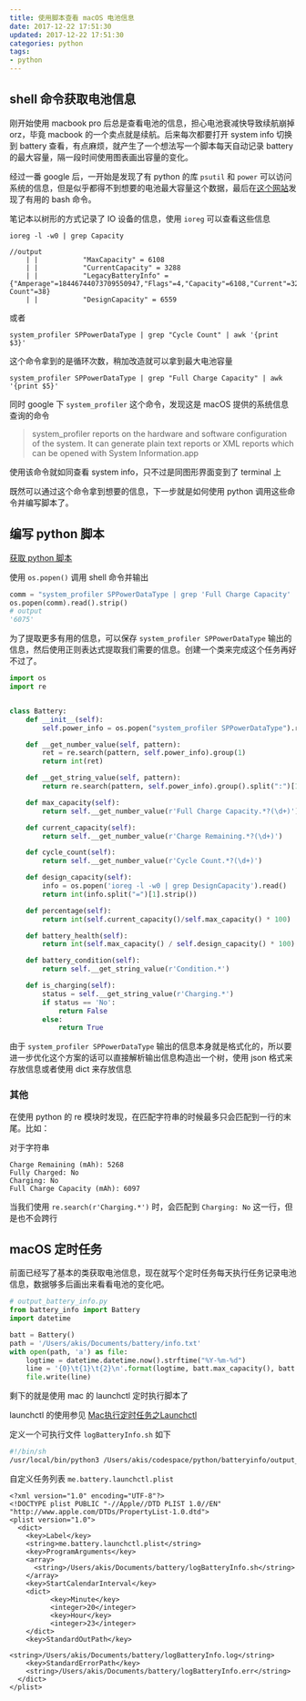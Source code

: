 ```yaml
---
title: 使用脚本查看 macOS 电池信息
date: 2017-12-22 17:51:30
updated: 2017-12-22 17:51:30
categories: python
tags:
- python
---
```



## shell 命令获取电池信息

刚开始使用 macbook pro 后总是查看电池的信息，担心电池衰减快导致续航崩掉 orz，毕竟 macbook 的一个卖点就是续航。后来每次都要打开 system info 切换到 battery 查看，有点麻烦，就产生了一个想法写一个脚本每天自动记录 battery 的最大容量，隔一段时间使用图表画出容量的变化。

经过一番 google 后，一开始是发现了有 python 的库 `psutil` 和 `power` 可以访问系统的信息，但是似乎都得不到想要的电池最大容量这个数据，最后在[这个网站](https://apple.stackexchange.com/questions/116429/using-bash-terminal-to-get-number-of-battery-recharge-cycles)发现了有用的 bash 命令。

<!-- more -->
笔记本以树形的方式记录了 IO 设备的信息，使用 `ioreg` 可以查看这些信息

```shell
ioreg -l -w0 | grep Capacity

//output
    | |           "MaxCapacity" = 6108
    | |           "CurrentCapacity" = 3288
    | |           "LegacyBatteryInfo" = {"Amperage"=18446744073709550947,"Flags"=4,"Capacity"=6108,"Current"=3288,"Voltage"=11363,"Cycle Count"=38}
    | |           "DesignCapacity" = 6559
```

或者

```shell
system_profiler SPPowerDataType | grep "Cycle Count" | awk '{print $3}'
```

这个命令拿到的是循环次数，稍加改造就可以拿到最大电池容量

```shell
system_profiler SPPowerDataType | grep "Full Charge Capacity" | awk '{print $5}'
```

同时 google 下 `system_profiler` 这个命令，发现这是 macOS 提供的系统信息查询的命令

>  system_profiler reports on the hardware and software configuration of the system.  It can generate plain text reports or XML reports which can be opened with System Information.app

使用该命令就如同查看 system info，只不过是同图形界面变到了 terminal 上



既然可以通过这个命令拿到想要的信息，下一步就是如何使用 python 调用这些命令并编写脚本了。

## 编写 python 脚本

[获取 python 脚本](https://github.com/AkisAya/batteryinfo)

使用 `os.popen()` 调用 shell 命令并输出

```python
comm = "system_profiler SPPowerDataType | grep 'Full Charge Capacity' | awk '{print $5}'"
os.popen(comm).read().strip()
# output
'6075'
```

为了提取更多有用的信息，可以保存 `system_profiler SPPowerDataType` 输出的信息，然后使用正则表达式提取我们需要的信息。创建一个类来完成这个任务再好不过了。

```python
import os
import re


class Battery:
    def __init__(self):
        self.power_info = os.popen("system_profiler SPPowerDataType").read()

    def __get_number_value(self, pattern):
        ret = re.search(pattern, self.power_info).group(1)
        return int(ret)

    def __get_string_value(self, pattern):
        return re.search(pattern, self.power_info).group().split(":")[1].strip()

    def max_capacity(self):
        return self.__get_number_value(r'Full Charge Capacity.*?(\d+)')

    def current_capacity(self):
        return self.__get_number_value(r'Charge Remaining.*?(\d+)')

    def cycle_count(self):
        return self.__get_number_value(r'Cycle Count.*?(\d+)')

    def design_capacity(self):
        info = os.popen('ioreg -l -w0 | grep DesignCapacity').read()
        return int(info.split("=")[1].strip())

    def percentage(self):
        return int(self.current_capacity()/self.max_capacity() * 100)

    def battery_health(self):
        return int(self.max_capacity() / self.design_capacity() * 100)

    def battery_condition(self):
        return self.__get_string_value(r'Condition.*')

    def is_charging(self):
        status = self.__get_string_value(r'Charging.*')
        if status == 'No':
            return False
        else:
            return True
```

由于 `system_profiler SPPowerDataType` 输出的信息本身就是格式化的，所以要进一步优化这个方案的话可以直接解析输出信息构造出一个树，使用 json 格式来存放信息或者使用 dict 来存放信息



### 其他

在使用 python 的 re 模块时发现，在匹配字符串的时候最多只会匹配到一行的末尾。比如：

对于字符串

```
Charge Remaining (mAh): 5268
Fully Charged: No
Charging: No
Full Charge Capacity (mAh): 6097
```

当我们使用 `re.search(r'Charging.*')` 时，会匹配到 `Charging: No` 这一行，但是也不会跨行



## macOS 定时任务

前面已经写了基本的类获取电池信息，现在就写个定时任务每天执行任务记录电池信息，数据够多后画出来看看电池的变化吧。

```python
# output_battery_info.py
from battery_info import Battery
import datetime

batt = Battery()
path = '/Users/akis/Documents/battery/info.txt'
with open(path, 'a') as file:
    logtime = datetime.datetime.now().strftime("%Y-%m-%d")
    line = '{0}\t{1}\t{2}\n'.format(logtime, batt.max_capacity(), batt.cycle_count())
    file.write(line)
```

剩下的就是使用 mac 的 launchctl 定时执行脚本了

launchctl 的使用参见 [Mac执行定时任务之Launchctl](http://blog.csdn.net/u012390519/article/details/74542042)

定义一个可执行文件 `logBatteryInfo.sh` 如下

```sh
#!/bin/sh
/usr/local/bin/python3 /Users/akis/codespace/python/batteryinfo/output_battery_info.py
```

自定义任务列表 `me.battery.launchctl.plist` 

```
<?xml version="1.0" encoding="UTF-8"?>
<!DOCTYPE plist PUBLIC "-//Apple//DTD PLIST 1.0//EN" "http://www.apple.com/DTDs/PropertyList-1.0.dtd">
<plist version="1.0">
  <dict>
    <key>Label</key>
    <string>me.battery.launchctl.plist</string>
    <key>ProgramArguments</key>
    <array>
      <string>/Users/akis/Documents/battery/logBatteryInfo.sh</string>
    </array>
    <key>StartCalendarInterval</key>
    <dict>
          <key>Minute</key>
          <integer>20</integer>
          <key>Hour</key>
          <integer>23</integer>
    </dict>
    <key>StandardOutPath</key>
      <string>/Users/akis/Documents/battery/logBatteryInfo.log</string>
    <key>StandardErrorPath</key>
    <string>/Users/akis/Documents/battery/logBatteryInfo.err</string>
  </dict>
</plist>
```



